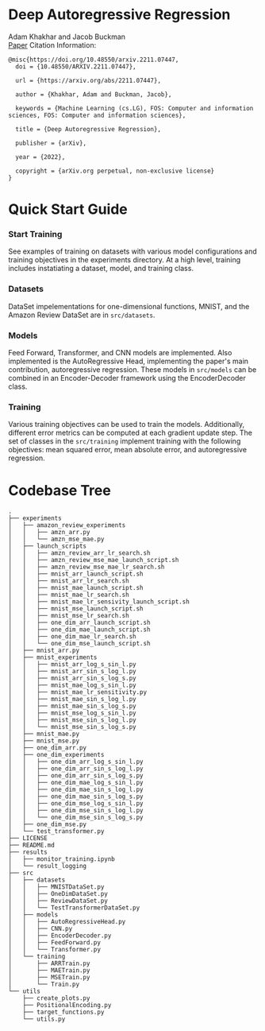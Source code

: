 # Deep Autoregressive Regression
Adam Khakhar and Jacob Buckman\
[Paper](https://arxiv.org/abs/2211.07447)
Citation Information:
```
@misc{https://doi.org/10.48550/arxiv.2211.07447,
  doi = {10.48550/ARXIV.2211.07447},
  
  url = {https://arxiv.org/abs/2211.07447},
  
  author = {Khakhar, Adam and Buckman, Jacob},
  
  keywords = {Machine Learning (cs.LG), FOS: Computer and information sciences, FOS: Computer and information sciences},
  
  title = {Deep Autoregressive Regression},
  
  publisher = {arXiv},
  
  year = {2022},
  
  copyright = {arXiv.org perpetual, non-exclusive license}
}
```


# Quick Start Guide
### Start Training
See examples of training on datasets with various model configurations and training objectives in the experiments directory. At a high level, training includes instatiating a dataset, model, and training class.

### Datasets
DataSet impelementations for one-dimensional functions, MNIST, and the Amazon Review DataSet are in `src/datasets`.

### Models
Feed Forward, Transformer, and CNN models are implemented. Also implemented is the AutoRegressive Head, implementing the paper's main contribution, autoregressive regression. These models in `src/models` can be combined in an Encoder-Decoder framework using the EncoderDecoder class.

### Training
Various training objectives can be used to train the models. Additionally, different error metrics can be computed at each gradient update step. The set of classes in the `src/training` implement training with the following objectives: mean squared error, mean absolute error, and autoregressive regression.

# Codebase Tree
```
.
├── experiments
│   ├── amazon_review_experiments
│   │   ├── amzn_arr.py
│   │   └── amzn_mse_mae.py
│   ├── launch_scripts
│   │   ├── amzn_review_arr_lr_search.sh
│   │   ├── amzn_review_mse_mae_launch_script.sh
│   │   ├── amzn_review_mse_mae_lr_search.sh
│   │   ├── mnist_arr_launch_script.sh
│   │   ├── mnist_arr_lr_search.sh
│   │   ├── mnist_mae_launch_script.sh
│   │   ├── mnist_mae_lr_search.sh
│   │   ├── mnist_mae_lr_sensivity_launch_script.sh
│   │   ├── mnist_mse_launch_script.sh
│   │   ├── mnist_mse_lr_search.sh
│   │   ├── one_dim_arr_launch_script.sh
│   │   ├── one_dim_mae_launch_script.sh
│   │   ├── one_dim_mae_lr_search.sh
│   │   └── one_dim_mse_launch_script.sh
│   ├── mnist_arr.py
│   ├── mnist_experiments
│   │   ├── mnist_arr_log_s_sin_l.py
│   │   ├── mnist_arr_sin_s_log_l.py
│   │   ├── mnist_arr_sin_s_log_s.py
│   │   ├── mnist_mae_log_s_sin_l.py
│   │   ├── mnist_mae_lr_sensitivity.py
│   │   ├── mnist_mae_sin_s_log_l.py
│   │   ├── mnist_mae_sin_s_log_s.py
│   │   ├── mnist_mse_log_s_sin_l.py
│   │   ├── mnist_mse_sin_s_log_l.py
│   │   └── mnist_mse_sin_s_log_s.py
│   ├── mnist_mae.py
│   ├── mnist_mse.py
│   ├── one_dim_arr.py
│   ├── one_dim_experiments
│   │   ├── one_dim_arr_log_s_sin_l.py
│   │   ├── one_dim_arr_sin_s_log_l.py
│   │   ├── one_dim_arr_sin_s_log_s.py
│   │   ├── one_dim_mae_log_s_sin_l.py
│   │   ├── one_dim_mae_sin_s_log_l.py
│   │   ├── one_dim_mae_sin_s_log_s.py
│   │   ├── one_dim_mse_log_s_sin_l.py
│   │   ├── one_dim_mse_sin_s_log_l.py
│   │   └── one_dim_mse_sin_s_log_s.py
│   ├── one_dim_mse.py
│   └── test_transformer.py
├── LICENSE
├── README.md
├── results
│   ├── monitor_training.ipynb
│   └── result_logging
├── src
│   ├── datasets
│   │   ├── MNISTDataSet.py
│   │   ├── OneDimDataSet.py
│   │   ├── ReviewDataSet.py
│   │   └── TestTransformerDataSet.py
│   ├── models
│   │   ├── AutoRegressiveHead.py
│   │   ├── CNN.py
│   │   ├── EncoderDecoder.py
│   │   ├── FeedForward.py
│   │   └── Transformer.py
│   └── training
│       ├── ARRTrain.py
│       ├── MAETrain.py
│       ├── MSETrain.py
│       └── Train.py
└── utils
    ├── create_plots.py
    ├── PositionalEncoding.py
    ├── target_functions.py
    └── utils.py
```
